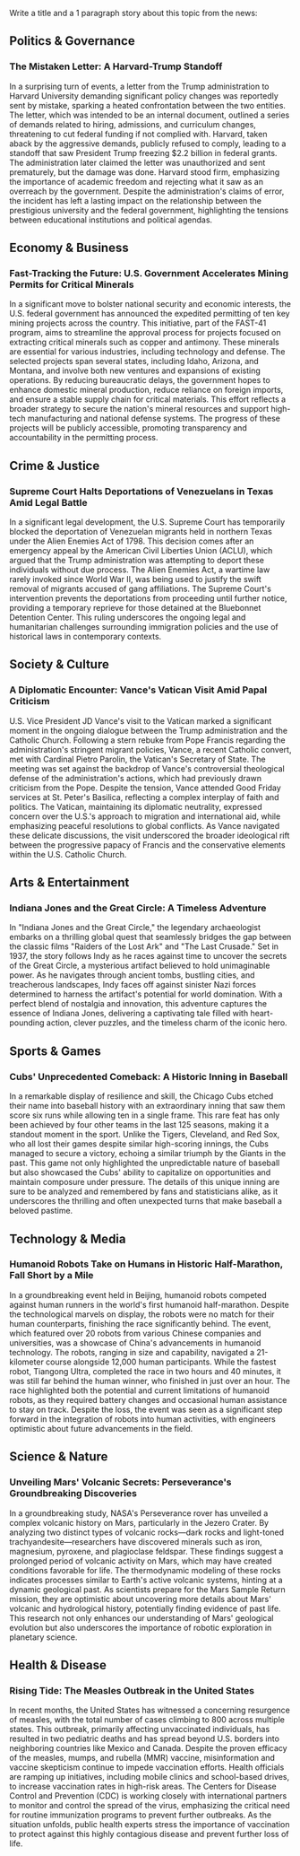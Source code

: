 Write a title and a 1 paragraph story about this topic from the news:

## Politics & Governance

### The Mistaken Letter: A Harvard-Trump Standoff

In a surprising turn of events, a letter from the Trump administration to Harvard University demanding significant policy changes was reportedly sent by mistake, sparking a heated confrontation between the two entities. The letter, which was intended to be an internal document, outlined a series of demands related to hiring, admissions, and curriculum changes, threatening to cut federal funding if not complied with. Harvard, taken aback by the aggressive demands, publicly refused to comply, leading to a standoff that saw President Trump freezing $2.2 billion in federal grants. The administration later claimed the letter was unauthorized and sent prematurely, but the damage was done. Harvard stood firm, emphasizing the importance of academic freedom and rejecting what it saw as an overreach by the government. Despite the administration's claims of error, the incident has left a lasting impact on the relationship between the prestigious university and the federal government, highlighting the tensions between educational institutions and political agendas.

## Economy & Business

### Fast-Tracking the Future: U.S. Government Accelerates Mining Permits for Critical Minerals

In a significant move to bolster national security and economic interests, the U.S. federal government has announced the expedited permitting of ten key mining projects across the country. This initiative, part of the FAST-41 program, aims to streamline the approval process for projects focused on extracting critical minerals such as copper and antimony. These minerals are essential for various industries, including technology and defense. The selected projects span several states, including Idaho, Arizona, and Montana, and involve both new ventures and expansions of existing operations. By reducing bureaucratic delays, the government hopes to enhance domestic mineral production, reduce reliance on foreign imports, and ensure a stable supply chain for critical materials. This effort reflects a broader strategy to secure the nation's mineral resources and support high-tech manufacturing and national defense systems. The progress of these projects will be publicly accessible, promoting transparency and accountability in the permitting process.

## Crime & Justice

### Supreme Court Halts Deportations of Venezuelans in Texas Amid Legal Battle

In a significant legal development, the U.S. Supreme Court has temporarily blocked the deportation of Venezuelan migrants held in northern Texas under the Alien Enemies Act of 1798. This decision comes after an emergency appeal by the American Civil Liberties Union (ACLU), which argued that the Trump administration was attempting to deport these individuals without due process. The Alien Enemies Act, a wartime law rarely invoked since World War II, was being used to justify the swift removal of migrants accused of gang affiliations. The Supreme Court's intervention prevents the deportations from proceeding until further notice, providing a temporary reprieve for those detained at the Bluebonnet Detention Center. This ruling underscores the ongoing legal and humanitarian challenges surrounding immigration policies and the use of historical laws in contemporary contexts.

## Society & Culture

### A Diplomatic Encounter: Vance's Vatican Visit Amid Papal Criticism

U.S. Vice President JD Vance's visit to the Vatican marked a significant moment in the ongoing dialogue between the Trump administration and the Catholic Church. Following a stern rebuke from Pope Francis regarding the administration's stringent migrant policies, Vance, a recent Catholic convert, met with Cardinal Pietro Parolin, the Vatican's Secretary of State. The meeting was set against the backdrop of Vance's controversial theological defense of the administration's actions, which had previously drawn criticism from the Pope. Despite the tension, Vance attended Good Friday services at St. Peter's Basilica, reflecting a complex interplay of faith and politics. The Vatican, maintaining its diplomatic neutrality, expressed concern over the U.S.'s approach to migration and international aid, while emphasizing peaceful resolutions to global conflicts. As Vance navigated these delicate discussions, the visit underscored the broader ideological rift between the progressive papacy of Francis and the conservative elements within the U.S. Catholic Church.

## Arts & Entertainment

### Indiana Jones and the Great Circle: A Timeless Adventure

In "Indiana Jones and the Great Circle," the legendary archaeologist embarks on a thrilling global quest that seamlessly bridges the gap between the classic films "Raiders of the Lost Ark" and "The Last Crusade." Set in 1937, the story follows Indy as he races against time to uncover the secrets of the Great Circle, a mysterious artifact believed to hold unimaginable power. As he navigates through ancient tombs, bustling cities, and treacherous landscapes, Indy faces off against sinister Nazi forces determined to harness the artifact's potential for world domination. With a perfect blend of nostalgia and innovation, this adventure captures the essence of Indiana Jones, delivering a captivating tale filled with heart-pounding action, clever puzzles, and the timeless charm of the iconic hero.

## Sports & Games

### Cubs' Unprecedented Comeback: A Historic Inning in Baseball

In a remarkable display of resilience and skill, the Chicago Cubs etched their name into baseball history with an extraordinary inning that saw them score six runs while allowing ten in a single frame. This rare feat has only been achieved by four other teams in the last 125 seasons, making it a standout moment in the sport. Unlike the Tigers, Cleveland, and Red Sox, who all lost their games despite similar high-scoring innings, the Cubs managed to secure a victory, echoing a similar triumph by the Giants in the past. This game not only highlighted the unpredictable nature of baseball but also showcased the Cubs' ability to capitalize on opportunities and maintain composure under pressure. The details of this unique inning are sure to be analyzed and remembered by fans and statisticians alike, as it underscores the thrilling and often unexpected turns that make baseball a beloved pastime.

## Technology & Media

### Humanoid Robots Take on Humans in Historic Half-Marathon, Fall Short by a Mile

In a groundbreaking event held in Beijing, humanoid robots competed against human runners in the world's first humanoid half-marathon. Despite the technological marvels on display, the robots were no match for their human counterparts, finishing the race significantly behind. The event, which featured over 20 robots from various Chinese companies and universities, was a showcase of China's advancements in humanoid technology. The robots, ranging in size and capability, navigated a 21-kilometer course alongside 12,000 human participants. While the fastest robot, Tiangong Ultra, completed the race in two hours and 40 minutes, it was still far behind the human winner, who finished in just over an hour. The race highlighted both the potential and current limitations of humanoid robots, as they required battery changes and occasional human assistance to stay on track. Despite the loss, the event was seen as a significant step forward in the integration of robots into human activities, with engineers optimistic about future advancements in the field.

## Science & Nature

### Unveiling Mars' Volcanic Secrets: Perseverance's Groundbreaking Discoveries

In a groundbreaking study, NASA's Perseverance rover has unveiled a complex volcanic history on Mars, particularly in the Jezero Crater. By analyzing two distinct types of volcanic rocks—dark rocks and light-toned trachyandesite—researchers have discovered minerals such as iron, magnesium, pyroxene, and plagioclase feldspar. These findings suggest a prolonged period of volcanic activity on Mars, which may have created conditions favorable for life. The thermodynamic modeling of these rocks indicates processes similar to Earth's active volcanic systems, hinting at a dynamic geological past. As scientists prepare for the Mars Sample Return mission, they are optimistic about uncovering more details about Mars' volcanic and hydrological history, potentially finding evidence of past life. This research not only enhances our understanding of Mars' geological evolution but also underscores the importance of robotic exploration in planetary science.

## Health & Disease

### Rising Tide: The Measles Outbreak in the United States

In recent months, the United States has witnessed a concerning resurgence of measles, with the total number of cases climbing to 800 across multiple states. This outbreak, primarily affecting unvaccinated individuals, has resulted in two pediatric deaths and has spread beyond U.S. borders into neighboring countries like Mexico and Canada. Despite the proven efficacy of the measles, mumps, and rubella (MMR) vaccine, misinformation and vaccine skepticism continue to impede vaccination efforts. Health officials are ramping up initiatives, including mobile clinics and school-based drives, to increase vaccination rates in high-risk areas. The Centers for Disease Control and Prevention (CDC) is working closely with international partners to monitor and control the spread of the virus, emphasizing the critical need for routine immunization programs to prevent further outbreaks. As the situation unfolds, public health experts stress the importance of vaccination to protect against this highly contagious disease and prevent further loss of life.
